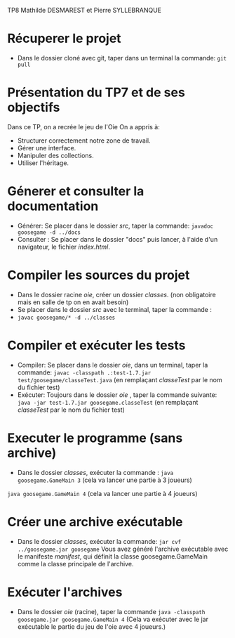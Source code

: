 TP8 Mathilde DESMAREST et Pierre SYLLEBRANQUE

# Récuperer le projet
- Dans le dossier cloné avec git, taper dans un terminal la commande: `git pull`

# Présentation du TP7 et de ses objectifs
Dans ce TP, on a recrée le jeu de l'Oie
On a appris à:
- Structurer correctement notre zone de travail.
- Gérer une interface.
- Manipuler des collections.
- Utiliser l'héritage.

# Génerer et consulter la documentation
- Générer: Se placer dans le dossier *src*, taper la commande:
`javadoc goosegame -d ../docs `
- Consulter : Se placer dans le dossier "docs" puis lancer, à l'aide d'un navigateur, le fichier *index.html*.

# Compiler les sources du projet
- Dans le dossier racine *oie*, créer un dossier *classes*. (non obligatoire mais en salle de tp on en avait besoin)
- Se placer dans le dossier *src* avec le terminal, taper la commande :
- `javac goosegame/* -d ../classes`


# Compiler et exécuter les tests
- Compiler: Se placer dans le dossier *oie*, dans un terminal, taper la commande: `javac -classpath .:test-1.7.jar test/goosegame/classeTest.java` (en remplaçant *classeTest* par le nom du fichier test)
- Exécuter: Toujours dans le dossier *oie* , taper la commande suivante: `java -jar test-1.7.jar goosegame.classeTest` (en remplaçant *classeTest* par le nom du fichier test)

# Executer le programme (sans archive)
- Dans le dossier *classes*, exécuter la commande :
`java goosegame.GameMain 3` (cela va lancer une partie à 3 joueurs)

`java goosegame.GameMain 4` (cela va lancer une partie à 4 joueurs)

# Créer une archive exécutable
- Dans le dossier *classes*, exécuter la commande: `jar cvf ../goosegame.jar goosegame`
Vous avez généré l'archive exécutable avec le manifeste *manifest*, qui définit la classe goosegame.GameMain comme la classe principale de l'archive.

# Exécuter l'archives
- Dans le dossier *oie* (racine), taper la commande `java -classpath goosegame.jar goosegame.GameMain 4` (Cela va exécuter avec le jar exécutable le partie du jeu de l'oie avec 4 joueurs.)
